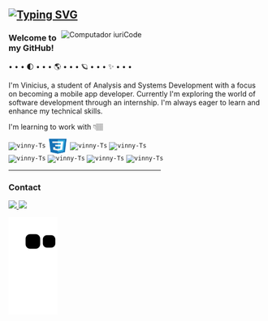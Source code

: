 ## [![Typing SVG](https://readme-typing-svg.demolab.com?font=Fira+Code&weight=700&size=22&pause=1000&color=FFFFFF&background=902EF200&width=435&lines=Hey%2C+what's+up%3F)](https://git.io/typing-svg)

<img src="https://user-images.githubusercontent.com/111714040/211964655-7c5d74da-28d7-4eb9-b894-965da153b450.png" 
  min-width="400px" 
  max-width="400px" 
  width="400px" 
  align="right" 
  alt="Computador iuriCode" 
  title = "💻">

### Welcome to my GitHub!
<p>• • • 🌓 • • • 🌎 • • • 🪐 • • • ✨ • • •</p>
<p>
   I'm Vinicius, a student of Analysis and Systems Development with a focus on becoming a mobile app developer. Currently
   I'm exploring the world of software development through an internship. I'm always eager to learn and enhance my technical skills.
</p>

<p>I'm learning to work with 👇🏽</p>

<div style="display: inline_block">

  <code><img align="center" alt="vinny-Ts" height="30" width="40" src="https://cdn.jsdelivr.net/gh/devicons/devicon/icons/html5/html5-original.svg" title = "HTML" /></code>
  <code><img align="center" alt="vinny-CSS" height="30" width="40" src="https://raw.githubusercontent.com/devicons/devicon/master/icons/css3/css3-original.svg" title = "CSS"></code>
  <code><img align="center" alt="vinny-Ts" height="30" width="40" src="https://cdn.jsdelivr.net/gh/devicons/devicon/icons/javascript/javascript-original.svg" title = "JavaScript"/></code>
  <code><img align="center" alt="vinny-Ts" height="30" width="40" src="https://cdn.jsdelivr.net/gh/devicons/devicon/icons/react/react-original.svg" title = "React Native"/></code>  
  <code><img align="center" alt="vinny-Ts" height="30" width="40" src="https://cdn.jsdelivr.net/gh/devicons/devicon/icons/react/react-original-wordmark.svg" title = "React"/></code> 
  <code><img align="center" alt="vinny-Ts" height="30" width="40" src="https://cdn.jsdelivr.net/gh/devicons/devicon/icons/nodejs/nodejs-original.svg" title = "Node JS"/></code>
  <code><img align="center" alt="vinny-Ts" height="30" width="40" src="https://cdn.jsdelivr.net/gh/devicons/devicon/icons/java/java-original.svg" title = "Java"/></code>
  <code><img align="center" alt="vinny-Ts" height="30" width="40" src="https://cdn.jsdelivr.net/gh/devicons/devicon/icons/python/python-original.svg" title = "Python"/></code>
   
  </div>

<hr width="300px">

### Contact

<div> 
  <a href="https://www.linkedin.com/in/vinicius-rbrito15/" target="_blank">
    <img src="https://img.shields.io/badge/-LinkedIn-%230077B5?style=for-the-badge&logo=linkedin&logoColor=white" target="_blank">
  </a> 
  <a href = "mailto: viny.rbrito18@gmail.com">
    <img src="https://img.shields.io/badge/-Gmail-%23333?style=for-the-badge&logo=gmail&logoColor=white" target="_blank">
  </a>
  <p>
    <!-- <img width="200px" src="https://user-images.githubusercontent.com/70382532/138322189-2db8df52-9dcb-40a0-88a8-c365466bd33d.gif"/> -->
  </p>
</div>


![Snake animation](https://github.com/vinnybrito/vinnybrito/blob/output/github-contribution-grid-snake.svg)
